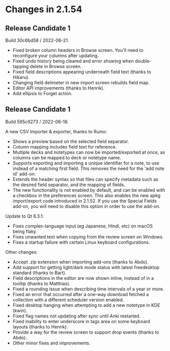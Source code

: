 # Changes in 2.1.54

## Release Candidate 1

Build 30c6bd58 / 2022-06-21.

- Fixed broken column headers in Browse screen. You'll need to reconfigure your columns after updating.
- Fixed undo history being cleared and error showing when double-tapping delete in Browse screen.
- Fixed field descriptions appearing underneath field text (thanks to Hikaru).
- Changing field delimeter in new import screen rebuilds field map.
- Editor API improvements (thanks to Henrik).
- Add ellipsis to Forget action.

## Release Candidate 1

Build 595c9273 / 2022-06-18.

A new CSV importer & exporter, thanks to Rumo:

- Shows a preview based on the selected field separator.
- Column mapping includes field text for reference.
- Multiple decks and notetypes can now be imported/exported at once, as columns can be mapped to deck or notetype name.
- Supports exporting and importing a unique identifier for a note, to use instead of a matching first field. This removes the need for the 'add note id' add-on.
- Extends the header syntax so that files can specify metadata such as the desired field separator, and the mapping of fields.
- The new functionality is not enabled by default, and can be enabled with a checkbox in the preferences screen. This also enables
  the new apkg import/export code introduced in 2.1.52. If you use the Special Fields add-on, you will need to disable this option
  in order to use the add-on.

Update to Qt 6.3.1:

- Fixes complex-language input (eg Japanese, Hindi, etc) on macOS being flaky.
- Fixes unwanted text when copying from the review screen on Windows.
- Fixes a startup failure with certain Linux keyboard configurations.

Other changes:

- Accept .zip extension when importing add-ons (thanks to Abdo).
- Add support for getting light/dark mode status with latest freedesktop standard (thanks to Bart).
- Field descriptions in the editor are now shown inline, instead of in a tooltip (thanks to Matthias).
- Fixed a rounding issue when describing time intervals of a year or more.
- Fixed an error that occurred after a one-way download fetched a collection with a different scheduler version enabled.
- Fixed desktop hanging when attempting to add a new notetype in KDE (kwin).
- Fixed flag names not updating after sync until Anki restarted.
- Fixed inability to enter underscore in tags area on some keyboard layouts (thanks to Henrik).
- Provide a way for the review screen to support drop events (thanks to Abdo).
- Other minor fixes and improvements.

